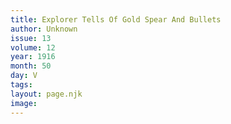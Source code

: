 ```yaml
---
title: Explorer Tells Of Gold Spear And Bullets
author: Unknown
issue: 13
volume: 12
year: 1916
month: 50
day: V
tags:
layout: page.njk
image:
---
```

